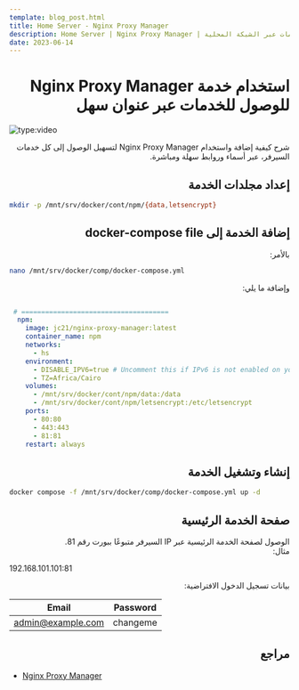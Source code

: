 ```yaml
---
template: blog_post.html
title: Home Server - Nginx Proxy Manager
description: Home Server | Nginx Proxy Manager | وصول سريع لكل الخدمات عبر الشبكة المحلية
date: 2023-06-14
---
```


# <div dir="rtl">استخدام خدمة Nginx Proxy Manager للوصول للخدمات عبر عنوان سهل</div>

![type:video](https://www.youtube.com/embed/emLFTyf31MQ)

<div dir="rtl">
شرح كيفية إضافة واستخدام Nginx Proxy Manager لتسهيل الوصول إلى كل خدمات السيرفر، عبر أسماء وروابط سهلة ومباشرة.
</div>

<p hidden>#more</p>

## <div dir="rtl">إعداد مجلدات الخدمة</div>

```sh
mkdir -p /mnt/srv/docker/cont/npm/{data,letsencrypt}
```

## <div dir="rtl">إضافة الخدمة إلى docker-compose file</div>

<div dir="rtl">بالأمر:</div>

```sh
nano /mnt/srv/docker/comp/docker-compose.yml
```

<div dir="rtl">وإضافة ما يلي:</div>

``` yaml title="docker-compose.yml"

 # =====================================
  npm:
    image: jc21/nginx-proxy-manager:latest
    container_name: npm
    networks:
      - hs
    environment:
      - DISABLE_IPV6=true # Uncomment this if IPv6 is not enabled on your host
      - TZ=Africa/Cairo
    volumes:
      - /mnt/srv/docker/cont/npm/data:/data
      - /mnt/srv/docker/cont/npm/letsencrypt:/etc/letsencrypt
    ports:
      - 80:80
      - 443:443
      - 81:81
    restart: always

```

## <div dir="rtl">إنشاء وتشغيل الخدمة</div>

```sh
docker compose -f /mnt/srv/docker/comp/docker-compose.yml up -d
```

## <div dir="rtl">صفحة الخدمة الرئيسية</div>

<div dir="rtl">
الوصول لصفحة الخدمة الرئيسية عبر IP السيرفر متبوعًا ببورت رقم 81.
</div>

<div dir="rtl">مثال:</div>

192.168.101.101:81

<div dir="rtl">بيانات تسجيل الدخول الافتراضية:</div>

Email | Password
--- | ---
admin@example.com | changeme

## <div dir="rtl">مراجع</div>

- [Nginx Proxy Manager](https://github.com/NginxProxyManager/nginx-proxy-manager)